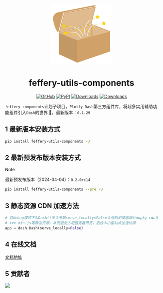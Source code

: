 <p align="center">
	<img src="./fuc-logo.svg" height=200></img>
</p>
<h1 align="center">feffery-utils-components</h1>
<div align="center">

[![GitHub](https://img.shields.io/github/license/plotly/dash.svg?color=dark-green)](https://github.com/plotly/dash/blob/master/LICENSE)
[![PyPI](https://img.shields.io/pypi/v/feffery-utils-components.svg?color=dark-green)](https://pypi.org/project/feffery-utils-components/)
[![Downloads](https://pepy.tech/badge/feffery-utils-components)](https://pepy.tech/project/feffery-utils-components)
[![Downloads](https://pepy.tech/badge/feffery-utils-components/month)](https://pepy.tech/project/feffery-utils-components)

</div>

`feffery-components`计划子项目，`Plotly Dash`第三方组件库，将超多实用辅助功能组件引入`Dash`的世界 🥳，最新版本：`0.1.29`

## 1 最新版本安装方式

```bash
pip install feffery-utils-components -U
```

## 2 最新预发布版本安装方式

> [!NOTE]  
> 最新预发布版本（2024-04-04）：`0.2.0rc14`

```bash
pip install feffery-utils-components --pre -U
```

## 3 静态资源 CDN 加速方法

```Python
# 非debug模式下对Dash()传入参数serve_locally=False会强制浏览器端从unpkg cdn加载各个依赖的
# xxx.min.js等静态资源，从而避免占用服务器带宽，适合中小型站点加速访问
app = dash.Dash(serve_locally=False)
```

## 4 在线文档

<a href='http://fuc.feffery.tech/' target='_blank'>文档地址</a>

## 5 贡献者

<a href = "https://github.com/CNFeffery/feffery-utils-components/graphs/contributors">
  <img src = "https://contrib.rocks/image?repo=CNFeffery/feffery-utils-components"/>
</a>

